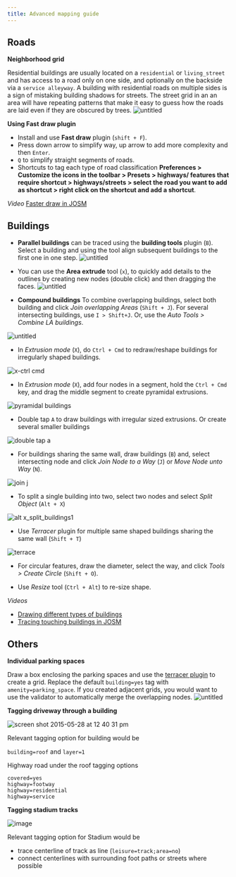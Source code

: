 ```yaml
---
title: Advanced mapping guide
---
```


## Roads

**Neighborhood grid**

Residential buildings are usually located on a `residential` or `living_street` and has access to a road only on one side, and optionally on the backside via a `service alleyway`. A building with residential roads on multiple sides is a sign of mistaking building shadows for streets. The street grid in an an area will have repeating patterns that make it easy to guess how the roads are laid even if they are obscured by trees.
![untitled](https://cloud.githubusercontent.com/assets/126868/9808707/434854d4-587f-11e5-9132-c9e0824bd9e5.gif)


**Using Fast draw plugin**

* Install and use **Fast draw** plugin (`shift + F`).
* Press down arrow to simplify way, up arrow to add more complexity and then `Enter`.
* `Q` to simplify straight segments of roads.
* Shortcuts to tag each type of road classification **Preferences > Customize the icons in the toolbar > Presets > highways/ features that require shortcut > highways/streets > select the road you want to add as shortcut > right click on the shortcut and add a shortcut**.

*Video* [Faster draw in JOSM](https://youtu.be/xqDd-Crk3o4)

## Buildings

* **Parallel buildings** can be traced using the **building tools** plugin (`B`). Select a building and using the tool align subsequent buildings to the first one in one step.
![untitled](https://cloud.githubusercontent.com/assets/126868/9729213/73f5971e-562b-11e5-8c86-a1fa91eb969e.gif)

* You can use the **Area extrude** tool (`x`), to quickly add details to the outlines by creating new nodes (double click) and then dragging the faces.
![untitled](https://cloud.githubusercontent.com/assets/126868/9730603/419f04bc-5635-11e5-8ab8-bda7b1223892.gif)

* **Compound buildings** To combine overlapping buildings, select both building and click *Join overlapping Areas* (`Shift + J`). For several intersecting buildings, use `I > Shift+J`. Or, use the *Auto Tools > Combine LA buildings*.

![untitled](https://cloud.githubusercontent.com/assets/126868/9731646/c5816cd8-563b-11e5-84c4-497d9ac7536f.gif)


* In *Extrusion mode* (`X`), do `Ctrl + Cmd` to redraw/reshape buildings for irregularly shaped buildings.


![x-ctrl cmd](https://cloud.githubusercontent.com/assets/13744156/25951924/cf3403da-367c-11e7-84d7-fa43187b38f4.gif)


* In *Extrusion mode* (`X`), add four nodes in a segment, hold the `Ctrl + Cmd` key, and drag the middle segment to create pyramidal extrusions.

![pyramidal buildings](https://cloud.githubusercontent.com/assets/13744156/25951031/190971be-367a-11e7-9de1-12bae8b9a056.gif)

* Double tap `A` to draw buildings with irregular sized extrusions. Or create several smaller buildings 

![double tap a](https://cloud.githubusercontent.com/assets/13744156/25951540/aab0855c-367b-11e7-814d-e874320fc4ab.gif)

* For buildings sharing the same wall, draw buildings (`B`) and, select intersecting node and click *Join Node to a Way* (`J`) or *Move Node unto Way* (`N`).

![join j](https://cloud.githubusercontent.com/assets/13744156/25953311/90f74560-3680-11e7-8936-254744c3aeb3.gif)

* To split a single building into two, select two nodes and select *Split Object* (`Alt + X`)

![alt x_split_buildings1](https://cloud.githubusercontent.com/assets/13744156/25953093/03458b0a-3680-11e7-91dc-b5e1bfc81e12.gif)

* Use *Terracer* plugin for multiple same shaped buildings sharing the same wall (`Shift + T`)

![terrace](https://cloud.githubusercontent.com/assets/353700/25843868/63539886-34c6-11e7-9ac1-84419da6e512.gif)

* For circular features, draw the diameter, select the way, and click *Tools > Create Circle* (`Shift + O`).

* Use *Resize* tool (`Ctrl + Alt`) to re-size shape.

*Videos*

* [Drawing different types of buildings](https://www.youtube.com/watch?v=VNPfKh_ZI58&feature=youtu.be)
* [Tracing touching buildings in JOSM](https://www.youtube.com/watch?v=7GQtNnjIO0Q&feature=youtu.be)

## Others

**Individual parking spaces**

Draw a box enclosing the parking spaces and use the [terracer plugin](http://wiki.openstreetmap.org/wiki/JOSM/Plugins/Terracer) to create a grid. Replace the default `building=yes` tag with `amenity=parking_space`. If you created adjacent grids, you would want to use the validator to automatically merge the overlapping nodes.
![untitled](https://cloud.githubusercontent.com/assets/126868/9601159/7ae06fd6-50bd-11e5-85ac-4fc3d00d7fbb.gif)

**Tagging driveway through a building**

![screen shot 2015-05-28 at 12 40 31 pm](https://cloud.githubusercontent.com/assets/10308123/7854419/f19e7898-0536-11e5-8e57-ffa455325588.png)

Relevant tagging option for building would be 

 `building=roof` and `layer=1`  

Highway road under the roof tagging options

    covered=yes
    highway=footway
    highway=residential
    highway=service

**Tagging stadium tracks**

![image](https://cloud.githubusercontent.com/assets/369696/7835918/184508f2-0485-11e5-8378-b7b405c7c843.png)

Relevant tagging option for Stadium would be 

- trace centerline of track  as line (`leisure=track;area=no`)
- connect centerlines with surrounding foot paths or streets where possible
